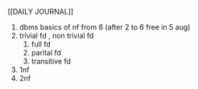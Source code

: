 [[DAILY JOURNAL]]
1. dbms basics of nf  from 6 (after 2 to 6 free in 5 aug)
2. trivial fd , non trivial fd 
	1. full fd
	2. parital fd
	3. transitive fd
3. 1nf 
4. 2nf